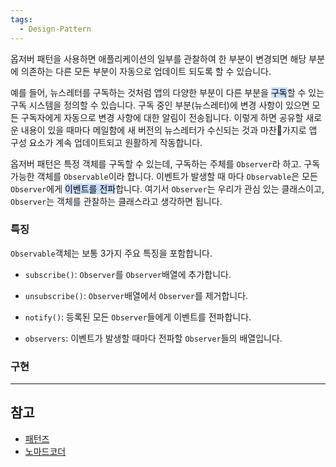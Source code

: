 ```yaml
---
tags:
  - Design-Pattern
---
```

옵저버 패턴을 사용하면 애플리케이션의 일부를 관찰하여 한 부분이 변경되면 해당 부분에 의존하는 다른 모든 부분이 자동으로 업데이트 되도록 할 수 있습니다. 

예를 들어, 뉴스레터를 구독하는 것처럼 앱의 다양한 부분이 다른 부분을 <mark style="background: #ADCCFFA6;">구독</mark>할 수 있는 구독 시스템을 정의할 수 있습니다. 구독 중인 부분(뉴스레터)에 변경 사항이 있으면 모든 구독자에게 자동으로 변경 사항에 대한 알림이 전송됩니다. 이렇게 하면 공유할 새로운 내용이 있을 때마다 메일함에 새 버전의 뉴스레터가 수신되는 것과 마찬가지로 앱 구성 요소가 계속 업데이트되고 원활하게 작동합니다.

옵저버 패턴은 특정 객체를 구독할 수 있는데, 구독하는 주체를 `Observer`라 하고. 구독 가능한 객체를 `Observable`이라 합니다. 이벤트가 발생할 때 마다 `Observable`은 모든 `Observer`에게 <mark style="background: #ADCCFFA6;">이벤트를 전파</mark>합니다. 여기서 `Observer`는 우리가 관심 있는 클래스이고, `Observer`는 객체를 관찰하는 클래스라고 생각하면 됩니다.

### 특징
`Observable`객체는 보통 3가지 주요 특징을 포함합니다.

- `subscribe()`: `Observer`를 `Observer`배열에 추가합니다.
- `unsubscribe()`: `Observer`배열에서 `Observer`를 제거합니다.
- `notify()`: 등록된 모든 `Observer`들에게 이벤트를 전파합니다.

- `observers`: 이벤트가 발생할 때마다 전파할 `Observer`들의 배열입니다.

### 구현


---

## 참고
- [패턴즈](https://patterns-dev-kr.github.io/design-patterns/observer-pattern/)
- [노마드코더](https://www.youtube.com/watch?v=bdcxCpB68Xs&ab_channel=%EB%85%B8%EB%A7%88%EB%93%9C%EC%BD%94%EB%8D%94NomadCoders)
